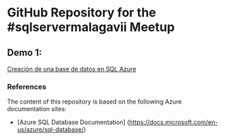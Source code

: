 # GitHub Repository for the #sqlservermalagavii Meetup

## Demo 1: 

[Creación de una base de datos en SQL Azure](Creación-de-una-base-de-datos-en-SQL-Azure.md)

### References

The content of this repository is based on the following Azure documentation sites:

- [Azure SQL Database Documentation] (https://docs.microsoft.com/en-us/azure/sql-database/)